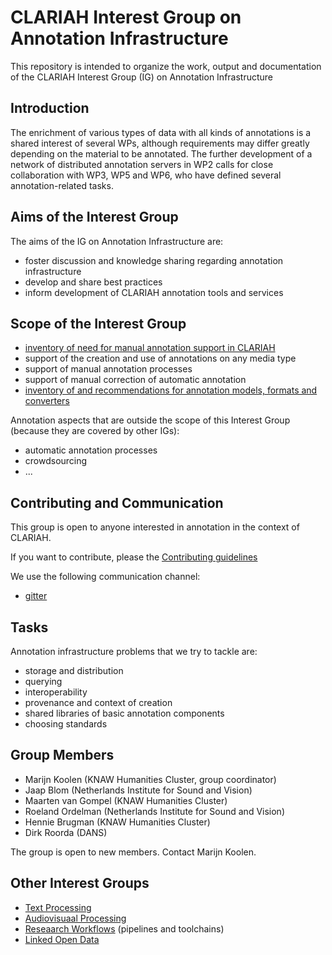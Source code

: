 # CLARIAH Interest Group on Annotation Infrastructure

This repository is intended to organize the work, output and documentation of the CLARIAH Interest Group (IG) on Annotation Infrastructure

## Introduction

The enrichment of various types of data with all kinds of annotations is a shared
interest of several WPs, although requirements may differ greatly depending on the
material to be annotated. The further development of a network of distributed
annotation servers in WP2 calls for close collaboration with WP3, WP5 and WP6,
who have defined several annotation-related tasks.

## Aims of the Interest Group

The aims of the IG on Annotation Infrastructure are:

- foster discussion and knowledge sharing regarding annotation infrastructure
- develop and share best practices
- inform development of CLARIAH annotation tools and services

## Scope of the Interest Group

- [inventory of need for manual annotation support in CLARIAH](./docs/annotation-needs.md)
- support of the creation and use of annotations on any media type
- support of manual annotation processes
- support of manual correction of automatic annotation
- [inventory of and recommendations for annotation models, formats and converters](./docs/inventory.md)

Annotation aspects that are outside the scope of this Interest Group (because they are covered by other IGs):

- automatic annotation processes
- crowdsourcing
- ...


## Contributing and Communication

This group is open to anyone interested in annotation in the context of CLARIAH.

If you want to contribute, please the [Contributing guidelines](./CONTRIBUTING.md)

We use the following communication channel:

- [gitter](https://gitter.im/CLARIAH/chat)

## Tasks

Annotation infrastructure problems that we try to tackle are:

- storage and distribution
- querying
- interoperability
- provenance and context of creation
- shared libraries of basic annotation components
- choosing standards

## Group Members

- Marijn Koolen (KNAW Humanities Cluster, group coordinator)
- Jaap Blom (Netherlands Institute for Sound and Vision)
- Maarten van Gompel (KNAW Humanities Cluster)
- Roeland Ordelman (Netherlands Institute for Sound and Vision)
- Hennie Brugman (KNAW Humanities Cluster)
- Dirk Roorda (DANS)

The group is open to new members. Contact Marijn Koolen.


## Other Interest Groups

- [Text Processing](https://github.com/CLARIAH/IG-Text)
- [Audiovisuaal Processing](https://github.com/CLARIAH/IG-AVProcessing)
- [Reseaarch Workflows](https://github.com/CLARIAH/IG-Workflows) (pipelines and toolchains)
- [Linked Open Data](https://github.com/CLARIAH/IG-LOD)

